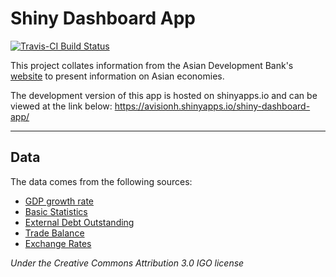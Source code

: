 # Shiny Dashboard App

[![Travis-CI Build Status](https://travis-ci.org/avisionh/Shiny-Dashboard-App.svg?branch=master)](https://travis-ci.org/avisionh/Shiny-Dashboard-App)

This project collates information from the Asian Development Bank's [website](https://data.adb.org/search/field_topic/economics-131/type/dataset?sort_by=changed&q=search/field_topic/economics-131/type/dataset&page=0%2C0) to present information on Asian economies.

The development version of this app is hosted on shinyapps.io and can be viewed at the link below:
https://avisionh.shinyapps.io/shiny-dashboard-app/

***

## Data
The data comes from the following sources: 
- [GDP growth rate](https://data.adb.org/dataset/gdp-growth-asia-and-pacific-asian-development-outlook-ado) 
- [Basic Statistics](https://data.adb.org/dataset/basic-statistics-asia-and-pacific)
- [External Debt Outstanding](https://data.adb.org/dataset/external-debt-outstanding-asia-and-pacific-asian-development-outlook)
- [Trade Balance](https://data.adb.org/dataset/trade-balance-asia-and-pacific-asian-development-outlook)
- [Exchange Rates](https://data.adb.org/dataset/exchange-rates-us-dollar-asia-and-pacific-asian-development-outlook)

*Under the *Creative Commons Attribution 3.0 IGO* license*
